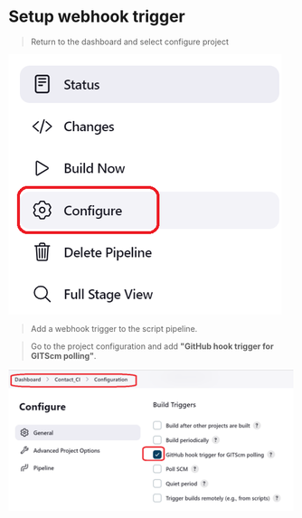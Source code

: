 # Setup webhook trigger

>Return to the dashboard and select configure project

![Picture 71](../assets/step7pic1ConfigureProject.png)

>Add a webhook trigger to the script pipeline.

>Go to the project configuration and add **"GitHub hook trigger for GITScm polling"**.

![Picture 72](../assets/step7pic2githubHook.png)

<br/>
